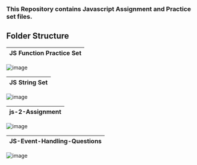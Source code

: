 ### This Repository contains Javascript Assignment and Practice set files.
## Folder Structure
| JS Function Practice Set |
|--------------------------|
![image](https://github.com/user-attachments/assets/37838689-dca9-473e-afd7-60f5779bf749)

| JS String Set |
|---------------|
![image](https://github.com/user-attachments/assets/a47c36d4-4b2b-45d4-9d01-4466c645a9a6)

| js-2-Assignment |
|-----------------|
![image](https://github.com/user-attachments/assets/704d4d61-ebb9-4f89-abff-3ccf3061bc0d)

| JS-Event-Handling-Questions |
|-----------------------------|
![image](https://github.com/user-attachments/assets/d918700f-3af0-4443-b45f-152b5caca06e)
